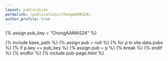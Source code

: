 ```yaml
---
layout: publication
permalink: /publications/ChongAAMAS24/
author_profile: true
---
```

{% assign pub_key = "ChongAAMAS24" %}

{% include base_path %}
{% assign pub = null %}
{% for p in site.data.pubs %}
  {% if p.key == pub_key %}
    {% assign pub = p %}
    {% break %}
  {% endif %}
{% endfor %}
{% include pub-page.html %}